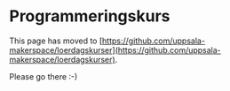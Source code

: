 # Programmeringskurs

This page has moved to 
[https://github.com/uppsala-makerspace/loerdagskurser](https://github.com/uppsala-makerspace/loerdagskurser).

Please go there :-)
